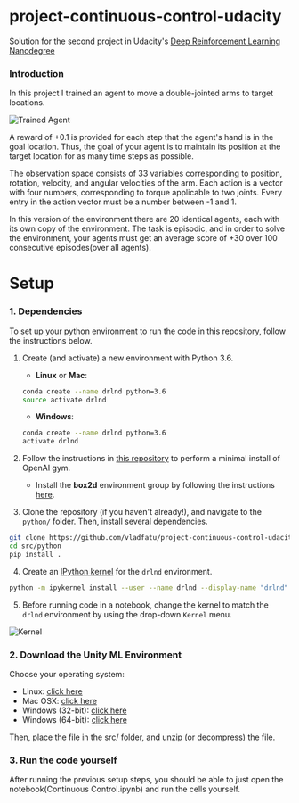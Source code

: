 [image2]: https://user-images.githubusercontent.com/10624937/42386929-76f671f0-8106-11e8-9376-f17da2ae852e.png "Kernel"
[reacher]: https://github.com/vladfatu/project-continuous-control-udacity/assets/1000350/276b4100-f5d0-43dc-ac6b-faed37c9f86d

# project-continuous-control-udacity
Solution for the second project in Udacity's [Deep Reinforcement Learning Nanodegree](https://www.udacity.com/course/deep-reinforcement-learning-nanodegree--nd893)

### Introduction

In this project I trained an agent to move a double-jointed arms to target locations. 

![Trained Agent][reacher] 

A reward of +0.1 is provided for each step that the agent's hand is in the goal location. Thus, the goal of your agent is to maintain its position at the target location for as many time steps as possible. 

The observation space consists of 33 variables corresponding to position, rotation, velocity, and angular velocities of the arm. Each action is a vector with four numbers, corresponding to torque applicable to two joints. Every entry in the action vector must be a number between -1 and 1.

In this version of the environment there are 20 identical agents, each with its own copy of the environment.
The task is episodic, and in order to solve the environment, your agents must get an average score of +30 over 100 consecutive episodes(over all agents).



# Setup

### 1. Dependencies

To set up your python environment to run the code in this repository, follow the instructions below.

1. Create (and activate) a new environment with Python 3.6.

	- __Linux__ or __Mac__: 
	```bash
	conda create --name drlnd python=3.6
	source activate drlnd
	```
	- __Windows__: 
	```bash
	conda create --name drlnd python=3.6 
	activate drlnd
	```
	
2. Follow the instructions in [this repository](https://github.com/openai/gym) to perform a minimal install of OpenAI gym.  
	- Install the **box2d** environment group by following the instructions [here](https://github.com/openai/gym#box2d).
	
3. Clone the repository (if you haven't already!), and navigate to the `python/` folder.  Then, install several dependencies.
```bash
git clone https://github.com/vladfatu/project-continuous-control-udacity.git
cd src/python
pip install .
```

4. Create an [IPython kernel](http://ipython.readthedocs.io/en/stable/install/kernel_install.html) for the `drlnd` environment.  
```bash
python -m ipykernel install --user --name drlnd --display-name "drlnd"
```

5. Before running code in a notebook, change the kernel to match the `drlnd` environment by using the drop-down `Kernel` menu. 

![Kernel][image2]

### 2. Download the Unity ML Environment

Choose your operating system:

 - Linux: [click here](https://s3-us-west-1.amazonaws.com/udacity-drlnd/P2/Reacher/Reacher_Linux.zip)
 - Mac OSX: [click here](https://s3-us-west-1.amazonaws.com/udacity-drlnd/P2/Reacher/Reacher.app.zip)
 - Windows (32-bit): [click here](https://s3-us-west-1.amazonaws.com/udacity-drlnd/P2/Reacher/Reacher_Windows_x86.zip)
 - Windows (64-bit): [click here](https://s3-us-west-1.amazonaws.com/udacity-drlnd/P2/Reacher/Reacher_Windows_x86_64.zip)

Then, place the file in the src/ folder, and unzip (or decompress) the file.

### 3. Run the code yourself

After running the previous setup steps, you should be able to just open the notebook(Continuous Control.ipynb) and run the cells yourself.

